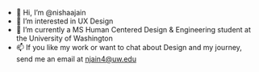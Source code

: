 - 👋 Hi, I’m @nishaajain
- 👀 I’m interested in UX Design
- 🌱 I’m currently a MS Human Centered Design & Engineering student at the University of Washington
- 📫 If you like my work or want to chat about Design and my journey, send me an email at njain4@uw.edu

<!---
nishaajain/nishaajain is a ✨ special ✨ repository because its `README.md` (this file) appears on your GitHub profile.
You can click the Preview link to take a look at your changes.
--->
